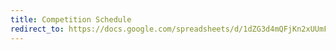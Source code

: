 ```yaml
---
title: Competition Schedule
redirect_to: https://docs.google.com/spreadsheets/d/1dZG3d4mQFjKn2xUUmFnAGLAcUKTr_6VhBosuzv52wrU/edit?usp=sharing
---
```


